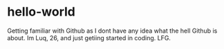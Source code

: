 # hello-world
Getting familiar with Github as I dont have any idea what the hell Github is about.
Im Luq, 26, and just getiing started in coding. LFG.
